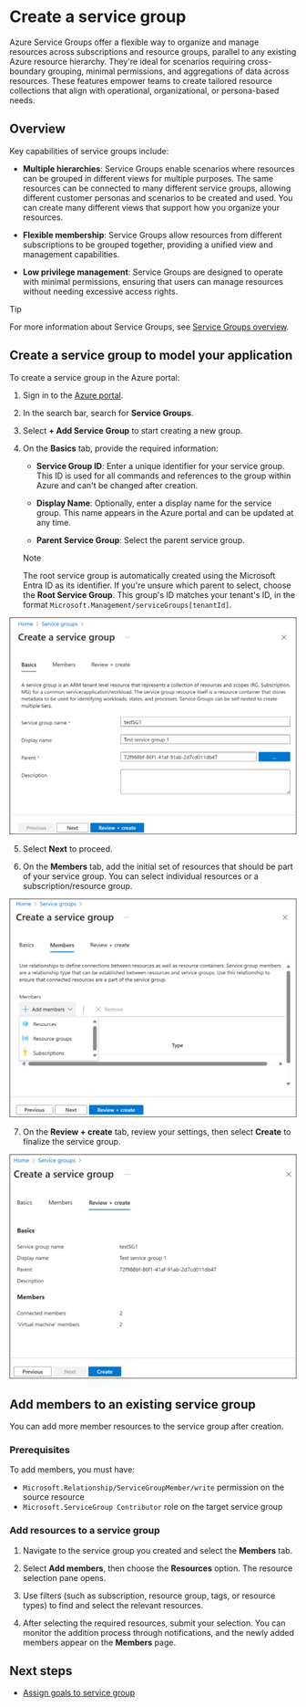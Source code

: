 # Create a service group

Azure Service Groups offer a flexible way to organize and manage resources across subscriptions and resource groups, parallel to any existing Azure resource hierarchy. They're ideal for scenarios requiring cross-boundary grouping, minimal permissions, and aggregations of data across resources. These features empower teams to create tailored resource collections that align with operational, organizational, or persona-based needs.

## Overview

Key capabilities of service groups include:

- **Multiple hierarchies**: Service Groups enable scenarios where resources can be grouped in different views for multiple purposes. The same resources can be connected to many different service groups, allowing different customer personas and scenarios to be created and used. You can create many different views that support how you organize your resources.

- **Flexible membership**: Service Groups allow resources from different subscriptions to be grouped together, providing a unified view and management capabilities.

- **Low privilege management**: Service Groups are designed to operate with minimal permissions, ensuring that users can manage resources without needing excessive access rights.

> [!TIP]
> For more information about Service Groups, see [Service Groups overview](https://learn.microsoft.com/azure/governance/service-groups/overview).

## Create a service group to model your application

To create a service group in the Azure portal:

1. Sign in to the [Azure portal](https://portal.azure.com).

2. In the search bar, search for **Service Groups**.

3. Select **+ Add Service Group** to start creating a new group.

4. On the **Basics** tab, provide the required information:

   - **Service Group ID**: Enter a unique identifier for your service group. This ID is used for all commands and references to the group within Azure and can't be changed after creation.

   - **Display Name**: Optionally, enter a display name for the service group. This name appears in the Azure portal and can be updated at any time.

   - **Parent Service Group**: Select the parent service group.

   > [!NOTE]
   > The root service group is automatically created using the Microsoft Entra ID as its identifier. If you're unsure which parent to select, choose the **Root Service Group**. This group's ID matches your tenant's ID, in the format `Microsoft.Management/serviceGroups[tenantId]`.

![Screenshot of the Basics page for creating a new service group](./img/01-Create-SG.png)

5. Select **Next** to proceed.

6. On the **Members** tab, add the initial set of resources that should be part of your service group. You can select individual resources or a subscription/resource group.

![Screenshot of the Members page for creating a new service group](./img/02-Add-Members-SG.png)

7. On the **Review + create** tab, review your settings, then select **Create** to finalize the service group.

![Screenshot of the Review page for creating a new service group](./img/03-SG-Review-Create.png)

## Add members to an existing service group

You can add more member resources to the service group after creation.

### Prerequisites

To add members, you must have:

- `Microsoft.Relationship/ServiceGroupMember/write` permission on the source resource
- `Microsoft.ServiceGroup Contributor` role on the target service group

### Add resources to a service group

1. Navigate to the service group you created and select the **Members** tab.

2. Select **Add members**, then choose the **Resources** option. The resource selection pane opens.

3. Use filters (such as subscription, resource group, tags, or resource types) to find and select the relevant resources.

4. After selecting the required resources, submit your selection. You can monitor the addition process through notifications, and the newly added members appear on the **Members** page.

## Next steps

- [Assign goals to service group](./Goals%20and%20recommendations/AssignGoals.md)
